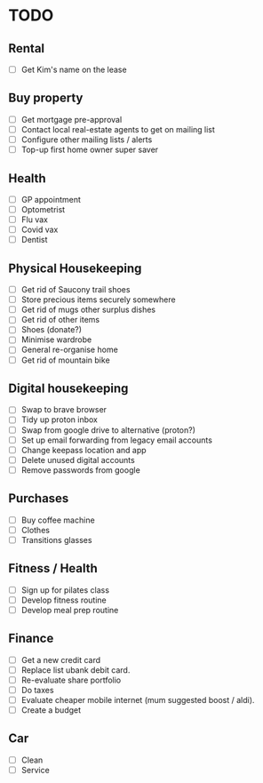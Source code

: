 # TODO

## Rental

- [ ] Get Kim's name on the lease

## Buy property

- [ ] Get mortgage pre-approval
- [ ] Contact local real-estate agents to get on mailing list
- [ ] Configure other mailing lists / alerts
- [ ] Top-up first home owner super saver

## Health

- [ ] GP appointment
- [ ] Optometrist
- [ ] Flu vax
- [ ] Covid vax
- [ ] Dentist

## Physical Housekeeping

- [ ] Get rid of Saucony trail shoes
- [ ] Store precious items securely somewhere
- [ ] Get rid of mugs other surplus dishes
- [ ] Get rid of other items
- [ ] Shoes (donate?)
- [ ] Minimise wardrobe
- [ ] General re-organise home
- [ ] Get rid of mountain bike

## Digital housekeeping

- [ ] Swap to brave browser
- [ ] Tidy up proton inbox
- [ ] Swap from google drive to alternative (proton?)
- [ ] Set up email forwarding from legacy email accounts
- [ ] Change keepass location and app
- [ ] Delete unused digital accounts
- [ ] Remove passwords from google

## Purchases

- [ ] Buy coffee machine
- [ ] Clothes
- [ ] Transitions glasses

## Fitness / Health

- [ ] Sign up for pilates class
- [ ] Develop fitness routine
- [ ] Develop meal prep routine

## Finance

- [ ] Get a new credit card
- [ ] Replace list ubank debit card.
- [ ] Re-evaluate share portfolio
- [ ] Do taxes
- [ ] Evaluate cheaper mobile internet (mum suggested boost / aldi).
- [ ] Create a budget

## Car

- [ ] Clean
- [ ] Service
